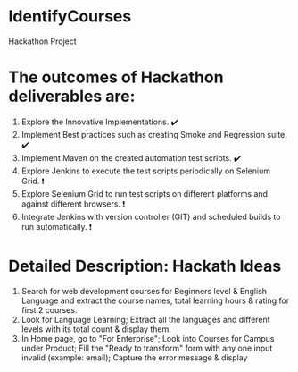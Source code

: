 # IdentifyCourses
Hackathon Project

# The outcomes of Hackathon deliverables are:

1. Explore the Innovative Implementations. :heavy_check_mark:
2. Implement Best practices such as creating Smoke and Regression suite. :heavy_check_mark:
3. Implement Maven on the created automation test scripts. :heavy_check_mark:
4. Explore Jenkins to execute the test scripts periodically on Selenium Grid. :exclamation:
5. Explore Selenium Grid to run test scripts on different platforms and against different browsers. :exclamation:
6. Integrate Jenkins with version controller (GIT) and scheduled builds to run automatically. :exclamation:

# Detailed Description: Hackath Ideas

1. Search for web development courses for Beginners level & English Language and extract the course names, total learning hours & rating for first 2 courses.
2. Look for Language Learning; Extract all the languages and different levels with its total count & display them.
3. In Home page, go to "For Enterprise"; Look into Courses for Campus under Product; Fill the  "Ready to transform" form with any one input invalid (example: email); Capture the error message & display
